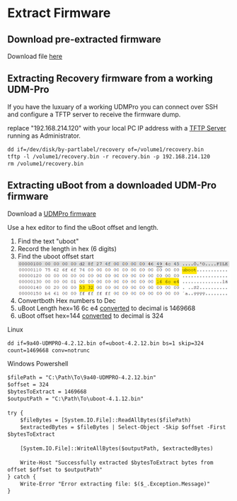 # Extract Firmware

## Download pre-extracted firmware
Download file [here](Firmware/)

## Extracting Recovery firmware from a working UDM-Pro
If you have the luxuary of a working UDMPro you can connect over SSH and configure a TFTP server to receive the firmware dump.

replace "192.168.214.120" with your local PC IP address with a [TFTP Server](http://tftpd32.jounin.net) running as Administrator.

```
dd if=/dev/disk/by-partlabel/recovery of=/volume1/recovery.bin
tftp -l /volume1/recovery.bin -r recovery.bin -p 192.168.214.120
rm /volume1/recovery.bin
```
## Extracting uBoot from a downloaded UDM-Pro firmware

Download a [UDMPro firmware](https://ui.com/download/software/udm-pro) 

Use a hex editor to find the uBoot offset and length.
1. Find the text "uboot"
2. Record the length in hex (6 digits)
3. Find the uboot offset start
![alt text](Diagrams/UDMPro-uBootExtract.png "UDM-Pro uBoot Hex")
4. Convertboth Hex numbers to Dec
5. uBoot Length hex=16 6c e4 [converted](https://www.rapidtables.com/convert/number/hex-to-decimal.html?x=166CE4) to decimal is 1469668
6. uBoot offset hex=144 [converted](https://www.rapidtables.com/convert/number/hex-to-decimal.html?x=144) to decimal is 324

Linux
```
dd if=9a40-UDMPRO-4.2.12.bin of=uboot-4.2.12.bin bs=1 skip=324 count=1469668 conv=notrunc
```

Windows Powershell
```
$filePath = "C:\Path\To\9a40-UDMPRO-4.2.12.bin"
$offset = 324
$bytesToExtract = 1469668
$outputPath = "C:\Path\To\uboot-4.1.12.bin"

try {
    $fileBytes = [System.IO.File]::ReadAllBytes($filePath)
    $extractedBytes = $fileBytes | Select-Object -Skip $offset -First $bytesToExtract

    [System.IO.File]::WriteAllBytes($outputPath, $extractedBytes)

    Write-Host "Successfully extracted $bytesToExtract bytes from offset $offset to $outputPath"
} catch {
    Write-Error "Error extracting file: $($_.Exception.Message)"
}
```